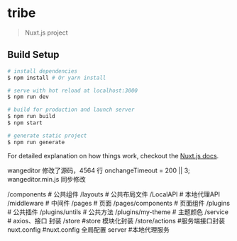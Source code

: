# tribe

> Nuxt.js project

## Build Setup

``` bash
# install dependencies
$ npm install # Or yarn install

# serve with hot reload at localhost:3000
$ npm run dev

# build for production and launch server
$ npm run build
$ npm start

# generate static project
$ npm run generate
```

For detailed explanation on how things work, checkout the [Nuxt.js docs](https://github.com/nuxt/nuxt.js).

wangeditor 修改了源码，4564 行 onchangeTimeout = 200 || 3;   wangeditor.min.js 同步修改

/components # 公共组件
/layouts # 公共布局文件
/LocalAPI # 本地代理API
/middleware # 中间件 
/pages # 页面
/pages/components # 页面组件
/plugins # 公共插件
/plugins/untils # 公共方法
/plugins/my-theme # 主题颜色
/service # axios、接口 封装
/store  #store 模块化封装
/store/actions  #服务端接口封装
nuxt.config   #nuxt.config 全局配置
server   #本地代理服务